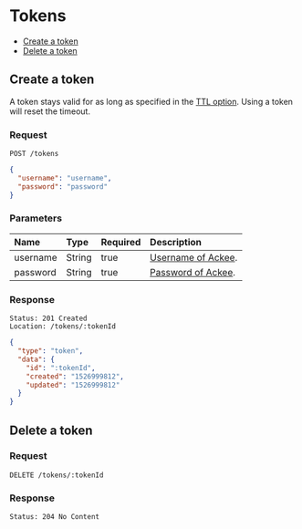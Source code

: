 # Tokens

- [Create a token](#create-a-token)
- [Delete a token](#delete-a-token)

## Create a token

A token stays valid for as long as specified in the [TTL option](../README.md#ttl). Using a token will reset the timeout.

### Request

```
POST /tokens
```

```json
{
  "username": "username",
  "password": "password"
}
```

### Parameters

| Name | Type | Required | Description |
| :-- | :-- | :-- | :-- |
| username | String | true | [Username of Ackee](../README.md#username-and-password). |
| password | String | true | [Password of Ackee](../README.md#username-and-password). |

### Response

```
Status: 201 Created
Location: /tokens/:tokenId
```

```json
{
  "type": "token",
  "data": {
    "id": ":tokenId",
    "created": "1526999812",
    "updated": "1526999812"
  }
}
```

## Delete a token

### Request

```
DELETE /tokens/:tokenId
```

### Response

```
Status: 204 No Content
```
